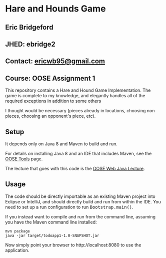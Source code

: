 Hare and Hounds Game
====================
Eric Bridgeford
---------------
JHED: ebridge2
--------------
Contact: ericwb95@gmail.com
---------------------------
Course: OOSE Assignment 1
-------------------------

This repository contains a Hare and Hound Game Implementation. The game is complete to my knowledge, and elegantly handles all of the required exceptions in addition to some others

I thought would be necessary (pieces already in locations, choosing non pieces, choosing an opponent's piece, etc). 

Setup
-----

It depends only on Java 8 and Maven to build and run.

For details on installing Java 8 and an IDE that includes Maven, see the [OOSE Tools] page.

The lecture that goes with this code is the [OOSE Web Java Lecture].


Usage
-----

The code should be directly importable as an existing Maven project into Eclipse or IntelliJ, and should directly build and run from within the IDE.  You need to set up a run configuration to run <tt>Bootstrap.main()</tt>.

If you instead want to compile and run from the command line, assuming you have the Maven command line installed:

```console
mvn package
java -jar target/todoapp1-1.0-SNAPSHOT.jar
```

Now simply point your browser to http://localhost:8080 to use the application.

[OOSE Tools]:http://pl.cs.jhu.edu/oose/resources/tools.shtml
[OOSE Web Java Lecture]: http://pl.cs.jhu.edu/oose/lectures/webjava.shtml

